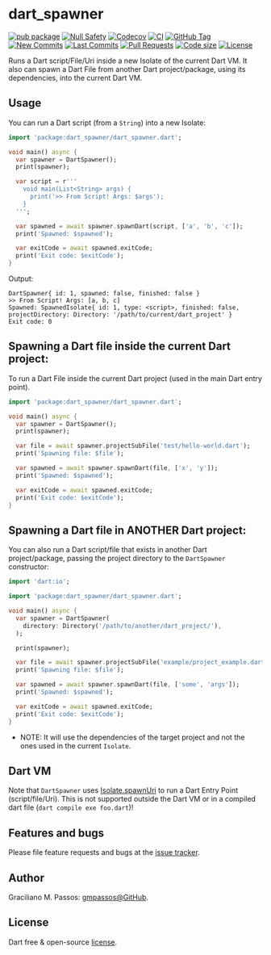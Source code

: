 # dart_spawner

[![pub package](https://img.shields.io/pub/v/dart_spawner.svg?logo=dart&logoColor=00b9fc)](https://pub.dartlang.org/packages/dart_spawner)
[![Null Safety](https://img.shields.io/badge/null-safety-brightgreen)](https://dart.dev/null-safety)
[![Codecov](https://img.shields.io/codecov/c/github/gmpassos/dart_spawner)](https://app.codecov.io/gh/gmpassos/dart_spawner)
[![CI](https://img.shields.io/github/workflow/status/gmpassos/dart_spawner/Dart%20CI/master?logo=github-actions&logoColor=white)](https://github.com/gmpassos/dart_spawner/actions)
[![GitHub Tag](https://img.shields.io/github/v/tag/gmpassos/dart_spawner?logo=git&logoColor=white)](https://github.com/gmpassos/dart_spawner/releases)
[![New Commits](https://img.shields.io/github/commits-since/gmpassos/dart_spawner/latest?logo=git&logoColor=white)](https://github.com/gmpassos/dart_spawner/network)
[![Last Commits](https://img.shields.io/github/last-commit/gmpassos/dart_spawner?logo=git&logoColor=white)](https://github.com/gmpassos/dart_spawner/commits/master)
[![Pull Requests](https://img.shields.io/github/issues-pr/gmpassos/dart_spawner?logo=github&logoColor=white)](https://github.com/gmpassos/dart_spawner/pulls)
[![Code size](https://img.shields.io/github/languages/code-size/gmpassos/dart_spawner?logo=github&logoColor=white)](https://github.com/gmpassos/dart_spawner)
[![License](https://img.shields.io/github/license/gmpassos/dart_spawner?logo=open-source-initiative&logoColor=green)](https://github.com/gmpassos/dart_spawner/blob/master/LICENSE)

Runs a Dart script/File/Uri inside a new Isolate of the current Dart VM.
It also can spawn a Dart File from another Dart project/package, using its dependencies, into the current Dart VM.

## Usage

You can run a Dart script (from a `String`) into a new Isolate:

```dart
import 'package:dart_spawner/dart_spawner.dart';

void main() async {
  var spawner = DartSpawner();
  print(spawner);

  var script = r'''
    void main(List<String> args) {
      print('>> From Script! Args: $args');
    }
  ''';

  var spawned = await spawner.spawnDart(script, ['a', 'b', 'c']);
  print('Spawned: $spawned');

  var exitCode = await spawned.exitCode;
  print('Exit code: $exitCode');
}
```

Output:

```text
DartSpawner{ id: 1, spawned: false, finished: false }
>> From Script! Args: [a, b, c]
Spawned: SpawnedIsolate{ id: 1, type: <script>, finished: false, projectDirectory: Directory: '/path/to/current/dart_project' }
Exit code: 0
```

## Spawning a Dart file inside the current Dart project:

To run a Dart File inside the current Dart project (used in the main Dart entry point).

```dart
import 'package:dart_spawner/dart_spawner.dart';

void main() async {
  var spawner = DartSpawner();
  print(spawner);

  var file = await spawner.projectSubFile('test/hello-world.dart');
  print('Spawning file: $file');

  var spawned = await spawner.spawnDart(file, ['x', 'y']);
  print('Spawned: $spawned');

  var exitCode = await spawned.exitCode;
  print('Exit code: $exitCode');
}

```

## Spawning a Dart file in ANOTHER Dart project:

You can also run a Dart script/file that exists in another Dart project/package,
passing the project directory to the `DartSpawner` constructor:

```dart
import 'dart:io';

import 'package:dart_spawner/dart_spawner.dart';

void main() async {
  var spawner = DartSpawner(
    directory: Directory('/path/to/another/dart_project/'),
  );

  print(spawner);

  var file = await spawner.projectSubFile('example/project_example.dart');
  print('Spawning file: $file');

  var spawned = await spawner.spawnDart(file, ['some', 'args']);
  print('Spawned: $spawned');

  var exitCode = await spawned.exitCode;
  print('Exit code: $exitCode');
}
```

- NOTE: It will use the dependencies of the target project and not the ones used in the current `Isolate`.

## Dart VM

Note that `DartSpawner` uses [Isolate.spawnUri][isolate_spawnUri]
to run a Dart Entry Point (script/file/Uri). This is not supported outside the Dart VM
or in a compiled dart file (`dart compile exe foo.dart`)!

[isolate_spawnUri]: https://api.dart.dev/stable/2.13.4/dart-isolate/Isolate/spawnUri.html

## Features and bugs

Please file feature requests and bugs at the [issue tracker][tracker].

[tracker]: https://github.com/gmpassos/dart_spawner/issues

## Author

Graciliano M. Passos: [gmpassos@GitHub][github].

[github]: https://github.com/gmpassos

## License

Dart free & open-source [license](https://github.com/dart-lang/stagehand/blob/master/LICENSE).
